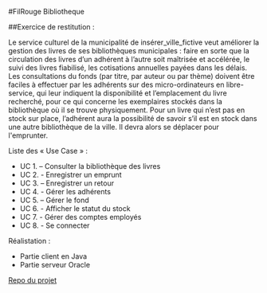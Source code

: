 #FilRouge Bibliotheque

##Exercice de restitution :

Le service culturel de la municipalité de insérer_ville_fictive veut améliorer la gestion des livres de ses bibliothèques municipales : faire en sorte que la circulation des livres d’un adhérent à l’autre soit maîtrisée et accélérée, le suivi des livres fiabilisé, les cotisations annuelles payées dans les délais. Les consultations du fonds (par titre, par auteur ou par thème) doivent être faciles à effectuer par les adhérents sur des micro-ordinateurs en libre-service, qui leur indiquent la disponibilité et l’emplacement du livre recherché, pour ce qui concerne les exemplaires stockés dans la bibliothèque où il se trouve physiquement. Pour un livre qui n’est pas en stock sur place, l’adhérent aura la possibilité de savoir s’il est en stock dans une autre bibliothèque de la ville. Il devra alors se déplacer pour l'emprunter.

Liste des « Use Case » :
* UC 1. – Consulter la bibliothèque des livres
* UC 2. - Enregistrer un emprunt
* UC 3. – Enregistrer un retour
* UC 4. - Gérer les adhérents
* UC 5. – Gérer le fond
* UC 6. - Afficher le statut du stock
* UC 7. - Gérer des comptes employés
* UC 8. - Se connecter

Réalistation :
* Partie client en Java
* Partie serveur Oracle

[Repo du projet](https://github.com/Iuzziel/FilRouge_Bibliotheque/)
